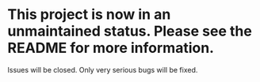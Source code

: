 # This project is now in an unmaintained status. Please see the README for more information.

Issues will be closed. Only very serious bugs will be fixed.
